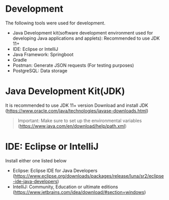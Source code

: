 # Development

The following tools were used for development.

- Java Development kit(software development environment used for developing Java applications and applets): Recommended to use JDK 11+ 
- IDE: Eclipse or IntelliJ 
- Java Framework: Springboot
- Gradle
- Postman: Generate JSON requests (For testing purposes)
- PostgreSQL: Data storage


# Java Development Kit(JDK)

It is recommended to use JDK 11+ version
Download and install JDK (https://www.oracle.com/java/technologies/javase-downloads.html)
> Important: Make sure to set up the environmental variables (https://www.java.com/en/download/help/path.xml)

# IDE: Eclipse or IntelliJ
Install either one listed below
- Eclipse: Eclipse IDE for Java Developers (https://www.eclipse.org/downloads/packages/release/luna/sr2/eclipse-ide-java-developers)
- IntelliJ: Community, Education or ultimate editions (https://www.jetbrains.com/idea/download/#section=windows)
